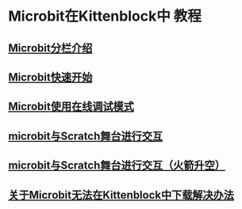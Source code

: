 # Microbit在Kittenblock中 教程
## [Microbit分栏介绍](./microbit分栏介绍.md)
## [Microbit快速开始](./microbit快速开始.md)
## [Microbit使用在线调试模式](./microbit使用在线调试模式.md)
## [microbit与Scratch舞台进行交互](./microbit与Scratch交互（小猫移动）.md)
## [microbit与Scratch舞台进行交互（火箭升空）](./microbit与Scratch交互（火箭升空）.md)
## [关于Microbit无法在Kittenblock中下载解决办法](./microbit在Kittenblock中无法下载解决办法.md)

